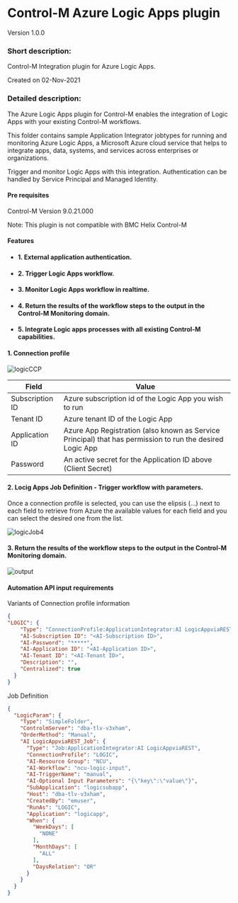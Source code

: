 # Control-M Azure Logic Apps plugin
Version 1.0.0

### Short description:
Control-M Integration plugin for Azure Logic Apps.

Created on 02-Nov-2021

### Detailed description:

The Azure Logic Apps plugin for Control-M enables the integration of Logic Apps with your existing Control-M
workflows.

This folder contains sample Application Integrator jobtypes for running and monitoring Azure Logic Apps, a Microsoft Azure cloud service that helps to integrate apps, data, systems, and services across enterprises or organizations.

Trigger and monitor Logic Apps with this integration. Authentication can be handled by Service Principal
and Managed Identity.

#### Pre requisites

Control-M Version 9.0.21.000

Note: This plugin is not compatible with BMC Helix Control-M

#### Features

* #### 1. External application authentication.
* #### 2. Trigger Logic Apps workflow.
* #### 3. Monitor Logic Apps workflow in realtime.
* #### 4. Return the results of the workflow steps to the output in the Control-M Monitoring domain.
* #### 5. Integrate Logic apps processes with all existing Control-M capabilities.  

 
#### 1. Connection profile 


![logicCCP](./images/logicCCP.jpg)

| Field | Value |
| --- | --- |
| Subscription ID	 | Azure subscription id of the Logic App you wish to run|
| Tenant ID	 | Azure tenant ID of the Logic App|
| Application ID	 | Azure App Registration (also known as Service Principal) that has permission to run the desired Logic App|
| Password	 | An active secret for the Application ID above (Client Secret)|

#### 2. Locig Apps Job Definition - Trigger workflow with parameters.
Once a connection profile is selected, you can use the elipsis (...) next to each field to retrieve from Azure the available values for each field and you can select the desired one from the list.

![logicJob4](./images/logicJob4.jpg)

#### 3. Return the results of the workflow steps to the output in the Control-M Monitoring domain.  

![output](./images/output.jpg)


#### Automation API input requirements
Variants of Connection profile information
```json
{
"LOGIC": {
    "Type": "ConnectionProfile:ApplicationIntegrator:AI LogicAppviaREST",
    "AI-Subscription ID": "<AI-Subscription ID>",
    "AI-Password": "*****",
    "AI-Application ID": "<AI-Application ID>",
    "AI-Tenant ID": "<AI-Tenant ID>",
    "Description": "",
    "Centralized": true
  }
}
```

Job Definition
```json
{
  "LogicParam": {
    "Type": "SimpleFolder",
    "ControlmServer": "dba-tlv-v3xham",
    "OrderMethod": "Manual",
    "AI LogicAppviaREST_Job": {
      "Type": "Job:ApplicationIntegrator:AI LogicAppviaREST",
      "ConnectionProfile": "LOGIC",
      "AI-Resource Group": "NCU",
      "AI-Workflow": "ncu-logic-input",
      "AI-TriggerName": "manual",
      "AI-Optional Input Parameters": "{\"key\":\"value\"}",
      "SubApplication": "logicsubapp",
      "Host": "dba-tlv-v3xham",
      "CreatedBy": "emuser",
      "RunAs": "LOGIC",
      "Application": "logicapp",
      "When": {
        "WeekDays": [
          "NONE"
        ],
        "MonthDays": [
          "ALL"
        ],
        "DaysRelation": "OR"
      }
    }
  }
}
```

 

